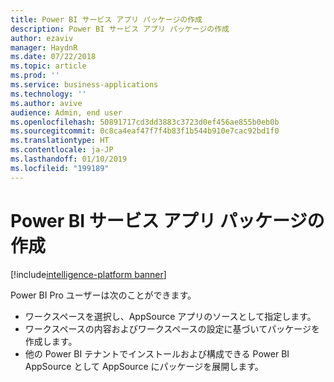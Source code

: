 ```yaml
---
title: Power BI サービス アプリ パッケージの作成
description: Power BI サービス アプリ パッケージの作成
author: ezaviv
manager: HaydnR
ms.date: 07/22/2018
ms.topic: article
ms.prod: ''
ms.service: business-applications
ms.technology: ''
ms.author: avive
audience: Admin, end user
ms.openlocfilehash: 50891717cd3dd3883c3723d0ef456ae855b0eb0b
ms.sourcegitcommit: 0c8ca4eaf47f7f4b83f1b544b910e7cac92bd1f0
ms.translationtype: HT
ms.contentlocale: ja-JP
ms.lasthandoff: 01/10/2019
ms.locfileid: "199189"
---
```

# <a name="create-a-power-bi-service-app-package"></a>Power BI サービス アプリ パッケージの作成

[!include[intelligence-platform banner](../../includes/intelligence-platform.md)]



Power BI Pro ユーザーは次のことができます。

- ワークスペースを選択し、AppSource アプリのソースとして指定します。
- ワークスペースの内容およびワークスペースの設定に基づいてパッケージを作成します。 
- 他の Power BI テナントでインストールおよび構成できる Power BI AppSource として AppSource にパッケージを展開します。
